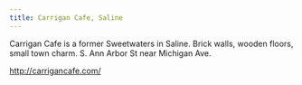 ```yaml
---
title: Carrigan Cafe, Saline
---
```

Carrigan Cafe is a former Sweetwaters in Saline.
Brick walls, wooden floors, small town charm.
S. Ann Arbor St near Michigan Ave.

http://carrigancafe.com/
